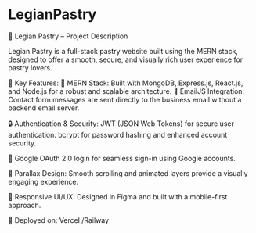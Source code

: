 # LegianPastry
🍰 Legian Pastry – Project Description

Legian Pastry is a full-stack pastry website built using the MERN stack, designed to offer a smooth, secure, and visually rich user experience for pastry lovers.

🚀 Key Features:
🔧 MERN Stack: Built with MongoDB, Express.js, React.js, and Node.js for a robust and scalable architecture.
📧 EmailJS Integration: Contact form messages are sent directly to the business email without a backend email server.

🔒 Authentication & Security:
JWT (JSON Web Tokens) for secure user authentication.
bcrypt for password hashing and enhanced account security.

🔐 Google OAuth 2.0 login for seamless sign-in using Google accounts.

🎨 Parallax Design: Smooth scrolling and animated layers provide a visually engaging experience.

💬 Responsive UI/UX: Designed in Figma and built with a mobile-first approach.

🚢 Deployed on: Vercel /Railway
